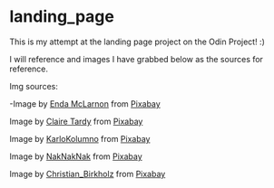 # landing_page

This is my attempt at the landing page project on the Odin Project! :)

I will reference and images I have grabbed below as the sources for reference. 

Img sources: 

-Image by <a href="https://pixabay.com/users/endamac-119993/?utm_source=link-attribution&utm_medium=referral&utm_campaign=image&utm_content=829311">Enda McLarnon</a> from <a href="https://pixabay.com//?utm_source=link-attribution&utm_medium=referral&utm_campaign=image&utm_content=829311">Pixabay</a>

Image by <a href="https://pixabay.com/users/clairetardy-82775/?utm_source=link-attribution&utm_medium=referral&utm_campaign=image&utm_content=230311">Claire Tardy</a> from <a href="https://pixabay.com//?utm_source=link-attribution&utm_medium=referral&utm_campaign=image&utm_content=230311">Pixabay</a>

Image by <a href="https://pixabay.com/users/weareaway-285443/?utm_source=link-attribution&utm_medium=referral&utm_campaign=image&utm_content=2371819">KarloKolumno</a> from <a href="https://pixabay.com//?utm_source=link-attribution&utm_medium=referral&utm_campaign=image&utm_content=2371819">Pixabay</a>

Image by <a href="https://pixabay.com/users/naknaknak-90985/?utm_source=link-attribution&utm_medium=referral&utm_campaign=image&utm_content=4533515">NakNakNak</a> from <a href="https://pixabay.com//?utm_source=link-attribution&utm_medium=referral&utm_campaign=image&utm_content=4533515">Pixabay</a>

Image by <a href="https://pixabay.com/users/christian_birkholz-76800/?utm_source=link-attribution&utm_medium=referral&utm_campaign=image&utm_content=209148">Christian_Birkholz</a> from <a href="https://pixabay.com//?utm_source=link-attribution&utm_medium=referral&utm_campaign=image&utm_content=209148">Pixabay</a>